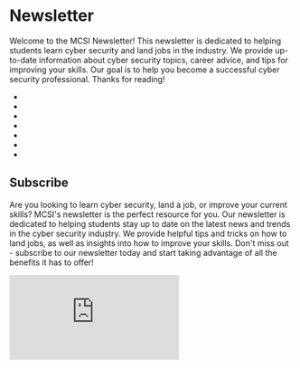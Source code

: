 # Newsletter

Welcome to the MCSI Newsletter! This newsletter is dedicated to helping students learn cyber security and land jobs in the industry. We provide up-to-date information about cyber security topics, career advice, and tips for improving your skills. Our goal is to help you become a successful cyber security professional. Thanks for reading!

- [](learn-how-to-become-an-ethical-hacker)
- [](learn-how-to-create-business-connections-and-access-unlimited-opportunities)
- [](how-to-impress-hiring-managers-and-win-first-place-in-the-job-race)
- [](the-value-of-certifications-in-2023-and-beyond)
- [](learn-how-to-conquer-the-complexities-of-cyber-security-with-an-audacious-mindset)
- [](how-do-i-stay-motivated-and-passionate-about-cyber-security)
- [](what-skills-must-you-master-if-you-want-to-excel-as-a-soc-analyst)

## Subscribe

Are you looking to learn cyber security, land a job, or improve your current skills? MCSI's newsletter is the perfect resource for you. Our newsletter is dedicated to helping students stay up to date on the latest news and trends in the cyber security industry. We provide helpful tips and tricks on how to land jobs, as well as insights into how to improve your skills. Don't miss out - subscribe to our newsletter today and start taking advantage of all the benefits it has to offer!

<iframe src="https://newsletter.mosse-institute.com/embed" style="background:white;" frameborder="0" scrolling="no"></iframe>